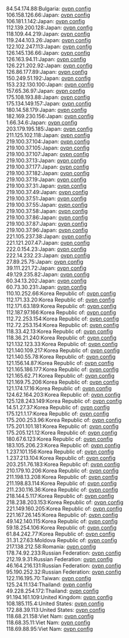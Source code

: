 84.54.174.88:Bulgaria: [ovpn config](vpn/84_54_174_88.ovpn)  
106.158.126.66:Japan: [ovpn config](vpn/106_158_126_66.ovpn)  
106.181.1.142:Japan: [ovpn config](vpn/106_181_1_142.ovpn)  
112.139.200.128:Japan: [ovpn config](vpn/112_139_200_128.ovpn)  
118.109.44.219:Japan: [ovpn config](vpn/118_109_44_219.ovpn)  
119.244.103.26:Japan: [ovpn config](vpn/119_244_103_26.ovpn)  
122.102.247.113:Japan: [ovpn config](vpn/122_102_247_113.ovpn)  
126.145.136.66:Japan: [ovpn config](vpn/126_145_136_66.ovpn)  
126.163.94.11:Japan: [ovpn config](vpn/126_163_94_11.ovpn)  
126.221.202.92:Japan: [ovpn config](vpn/126_221_202_92.ovpn)  
126.86.177.89:Japan: [ovpn config](vpn/126_86_177_89.ovpn)  
150.249.51.192:Japan: [ovpn config](vpn/150_249_51_192.ovpn)  
153.232.130.100:Japan: [ovpn config](vpn/153_232_130_100.ovpn)  
157.65.36.97:Japan: [ovpn config](vpn/157_65_36_97.ovpn)  
175.108.193.88:Japan: [ovpn config](vpn/175_108_193_88.ovpn)  
175.134.149.157:Japan: [ovpn config](vpn/175_134_149_157.ovpn)  
180.14.58.179:Japan: [ovpn config](vpn/180_14_58_179.ovpn)  
182.169.230.156:Japan: [ovpn config](vpn/182_169_230_156.ovpn)  
1.66.34.6:Japan: [ovpn config](vpn/1_66_34_6.ovpn)  
203.179.195.185:Japan: [ovpn config](vpn/203_179_195_185.ovpn)  
211.125.102.118:Japan: [ovpn config](vpn/211_125_102_118.ovpn)  
219.100.37.104:Japan: [ovpn config](vpn/219_100_37_104.ovpn)  
219.100.37.105:Japan: [ovpn config](vpn/219_100_37_105.ovpn)  
219.100.37.107:Japan: [ovpn config](vpn/219_100_37_107.ovpn)  
219.100.37.13:Japan: [ovpn config](vpn/219_100_37_13.ovpn)  
219.100.37.177:Japan: [ovpn config](vpn/219_100_37_177.ovpn)  
219.100.37.182:Japan: [ovpn config](vpn/219_100_37_182.ovpn)  
219.100.37.19:Japan: [ovpn config](vpn/219_100_37_19.ovpn)  
219.100.37.31:Japan: [ovpn config](vpn/219_100_37_31.ovpn)  
219.100.37.49:Japan: [ovpn config](vpn/219_100_37_49.ovpn)  
219.100.37.51:Japan: [ovpn config](vpn/219_100_37_51.ovpn)  
219.100.37.55:Japan: [ovpn config](vpn/219_100_37_55.ovpn)  
219.100.37.58:Japan: [ovpn config](vpn/219_100_37_58.ovpn)  
219.100.37.86:Japan: [ovpn config](vpn/219_100_37_86.ovpn)  
219.100.37.87:Japan: [ovpn config](vpn/219_100_37_87.ovpn)  
219.100.37.96:Japan: [ovpn config](vpn/219_100_37_96.ovpn)  
221.105.237.38:Japan: [ovpn config](vpn/221_105_237_38.ovpn)  
221.121.207.47:Japan: [ovpn config](vpn/221_121_207_47.ovpn)  
222.0.154.23:Japan: [ovpn config](vpn/222_0_154_23.ovpn)  
222.14.232.23:Japan: [ovpn config](vpn/222_14_232_23.ovpn)  
27.89.25.75:Japan: [ovpn config](vpn/27_89_25_75.ovpn)  
39.111.221.72:Japan: [ovpn config](vpn/39_111_221_72.ovpn)  
49.129.235.82:Japan: [ovpn config](vpn/49_129_235_82.ovpn)  
60.34.13.202:Japan: [ovpn config](vpn/60_34_13_202.ovpn)  
60.73.30.231:Japan: [ovpn config](vpn/60_73_30_231.ovpn)  
110.10.252.66:Korea Republic of: [ovpn config](vpn/110_10_252_66.ovpn)  
112.171.33.20:Korea Republic of: [ovpn config](vpn/112_171_33_20.ovpn)  
112.171.63.189:Korea Republic of: [ovpn config](vpn/112_171_63_189.ovpn)  
112.187.97.166:Korea Republic of: [ovpn config](vpn/112_187_97_166.ovpn)  
112.72.253.154:Korea Republic of: [ovpn config](vpn/112_72_253_154.ovpn)  
112.72.253.154:Korea Republic of: [ovpn config](vpn/112_72_253_154.ovpn)  
118.33.42.13:Korea Republic of: [ovpn config](vpn/118_33_42_13.ovpn)  
118.36.21.240:Korea Republic of: [ovpn config](vpn/118_36_21_240.ovpn)  
121.132.123.33:Korea Republic of: [ovpn config](vpn/121_132_123_33.ovpn)  
121.140.109.217:Korea Republic of: [ovpn config](vpn/121_140_109_217.ovpn)  
121.140.55.78:Korea Republic of: [ovpn config](vpn/121_140_55_78.ovpn)  
121.156.14.87:Korea Republic of: [ovpn config](vpn/121_156_14_87.ovpn)  
121.165.186.177:Korea Republic of: [ovpn config](vpn/121_165_186_177.ovpn)  
121.165.62.71:Korea Republic of: [ovpn config](vpn/121_165_62_71.ovpn)  
121.169.75.206:Korea Republic of: [ovpn config](vpn/121_169_75_206.ovpn)  
121.174.17.16:Korea Republic of: [ovpn config](vpn/121_174_17_16.ovpn)  
124.62.164.203:Korea Republic of: [ovpn config](vpn/124_62_164_203.ovpn)  
125.128.243.149:Korea Republic of: [ovpn config](vpn/125_128_243_149.ovpn)  
14.51.27.37:Korea Republic of: [ovpn config](vpn/14_51_27_37.ovpn)  
175.121.1.17:Korea Republic of: [ovpn config](vpn/175_121_1_17.ovpn)  
175.200.253.96:Korea Republic of: [ovpn config](vpn/175_200_253_96.ovpn)  
175.201.101.181:Korea Republic of: [ovpn config](vpn/175_201_101_181.ovpn)  
175.205.121.12:Korea Republic of: [ovpn config](vpn/175_205_121_12.ovpn)  
180.67.6.123:Korea Republic of: [ovpn config](vpn/180_67_6_123.ovpn)  
183.105.206.23:Korea Republic of: [ovpn config](vpn/183_105_206_23.ovpn)  
1.237.101.156:Korea Republic of: [ovpn config](vpn/1_237_101_156.ovpn)  
1.237.213.104:Korea Republic of: [ovpn config](vpn/1_237_213_104.ovpn)  
203.251.76.183:Korea Republic of: [ovpn config](vpn/203_251_76_183.ovpn)  
210.179.10.206:Korea Republic of: [ovpn config](vpn/210_179_10_206.ovpn)  
211.198.13.208:Korea Republic of: [ovpn config](vpn/211_198_13_208.ovpn)  
211.198.83.114:Korea Republic of: [ovpn config](vpn/211_198_83_114.ovpn)  
211.230.116.36:Korea Republic of: [ovpn config](vpn/211_230_116_36.ovpn)  
218.144.5.117:Korea Republic of: [ovpn config](vpn/218_144_5_117.ovpn)  
218.238.203.153:Korea Republic of: [ovpn config](vpn/218_238_203_153.ovpn)  
221.149.160.205:Korea Republic of: [ovpn config](vpn/221_149_160_205.ovpn)  
221.167.26.145:Korea Republic of: [ovpn config](vpn/221_167_26_145.ovpn)  
49.142.140.115:Korea Republic of: [ovpn config](vpn/49_142_140_115.ovpn)  
59.18.254.106:Korea Republic of: [ovpn config](vpn/59_18_254_106.ovpn)  
61.84.242.77:Korea Republic of: [ovpn config](vpn/61_84_242_77.ovpn)  
31.31.27.63:Moldova Republic of: [ovpn config](vpn/31_31_27_63.ovpn)  
217.138.212.58:Romania: [ovpn config](vpn/217_138_212_58.ovpn)  
178.74.92.233:Russian Federation: [ovpn config](vpn/178_74_92_233.ovpn)  
212.19.9.31:Russian Federation: [ovpn config](vpn/212_19_9_31.ovpn)  
46.164.216.131:Russian Federation: [ovpn config](vpn/46_164_216_131.ovpn)  
95.190.252.32:Russian Federation: [ovpn config](vpn/95_190_252_32.ovpn)  
122.116.195.70:Taiwan: [ovpn config](vpn/122_116_195_70.ovpn)  
125.24.11.134:Thailand: [ovpn config](vpn/125_24_11_134.ovpn)  
49.228.254.172:Thailand: [ovpn config](vpn/49_228_254_172.ovpn)  
91.194.161.109:United Kingdom: [ovpn config](vpn/91_194_161_109.ovpn)  
108.185.115.4:United States: [ovpn config](vpn/108_185_115_4.ovpn)  
172.88.39.113:United States: [ovpn config](vpn/172_88_39_113.ovpn)  
118.68.21.158:Viet Nam: [ovpn config](vpn/118_68_21_158.ovpn)  
118.68.35.11:Viet Nam: [ovpn config](vpn/118_68_35_11.ovpn)  
118.69.88.95:Viet Nam: [ovpn config](vpn/118_69_88_95.ovpn)  
